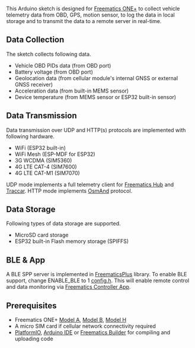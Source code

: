 This Arduino sketch is designed for [Freematics ONE+](https://freematics.com/products/freematics-one-plus/) to collect vehicle telemetry data from OBD, GPS, motion sensor, to log the data in local storage and to transmit the data to a remote server in real-time.

Data Collection
---------------

The sketch collects following data.

* Vehicle OBD PIDs data (from OBD port)
* Battery voltage (from OBD port)
* Geolocation data (from cellular module's internal GNSS or external GNSS receiver)
* Acceleration data (from built-in MEMS sensor)
* Device temperature (from MEMS sensor or ESP32 built-in sensor)

Data Transmission
-----------------

Data transmission over UDP and HTTP(s) protocols are implemented with following hardware.

* WiFi (ESP32 built-in)
* WiFi Mesh (ESP-MDF for ESP32)
* 3G WCDMA (SIM5360)
* 4G LTE CAT-4 (SIM7600)
* 4G LTE CAT-M1 (SIM7070)

UDP mode implements a full telemetry client for [Freematics Hub](https://hub.freematics.com) and [Traccar](https://www.traccar.org). HTTP mode implements [OsmAnd](https://www.traccar.org/osmand/) protocol.

Data Storage
------------

Following types of data storage are supported.

* MicroSD card storage
* ESP32 built-in Flash memory storage (SPIFFS)

BLE & App
---------

A BLE SPP server is implemented in [FreematicsPlus](https://github.com/stanleyhuangyc/Freematics/blob/master/libraries/FreematicsPlus) library. To enable BLE support, change ENABLE_BLE to 1 [config.h](config.h). This will enable remote control and data monitoring via [Freematics Controller App](https://freematics.com/software/freematics-controller/).

Prerequisites
-------------

* Freematics ONE+ [Model A](https://freematics.com/products/freematics-one-plus/), [Model B](https://freematics.com/products/freematics-one-plus-model-b/), [Model H](https://freematics.com/products/freematics-one-plus-model-h/)
* A micro SIM card if cellular network connectivity required
* [PlatformIO](http://platformio.org/), [Arduino IDE](https://github.com/espressif/arduino-esp32#installation-instructions) or [Freematics Builder](https://freematics.com/software/arduino-builder) for compiling and uploading code

